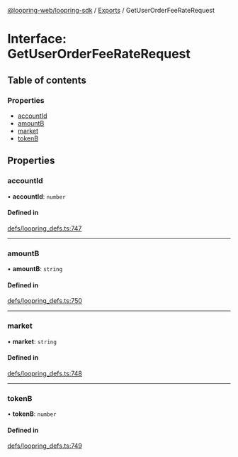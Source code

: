 [@loopring-web/loopring-sdk](../README.md) / [Exports](../modules.md) / GetUserOrderFeeRateRequest

# Interface: GetUserOrderFeeRateRequest

## Table of contents

### Properties

- [accountId](GetUserOrderFeeRateRequest.md#accountid)
- [amountB](GetUserOrderFeeRateRequest.md#amountb)
- [market](GetUserOrderFeeRateRequest.md#market)
- [tokenB](GetUserOrderFeeRateRequest.md#tokenb)

## Properties

### accountId

• **accountId**: `number`

#### Defined in

[defs/loopring_defs.ts:747](https://github.com/Loopring/loopring_sdk/blob/1d20f38/src/defs/loopring_defs.ts#L747)

___

### amountB

• **amountB**: `string`

#### Defined in

[defs/loopring_defs.ts:750](https://github.com/Loopring/loopring_sdk/blob/1d20f38/src/defs/loopring_defs.ts#L750)

___

### market

• **market**: `string`

#### Defined in

[defs/loopring_defs.ts:748](https://github.com/Loopring/loopring_sdk/blob/1d20f38/src/defs/loopring_defs.ts#L748)

___

### tokenB

• **tokenB**: `number`

#### Defined in

[defs/loopring_defs.ts:749](https://github.com/Loopring/loopring_sdk/blob/1d20f38/src/defs/loopring_defs.ts#L749)
